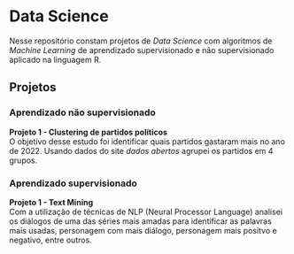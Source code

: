 # Data Science

Nesse repositório constam projetos de *Data Science* com algoritmos de *Machine Learning* de aprendizado supervisionado e não supervisionado aplicado na linguagem R.

## Projetos

### Aprendizado não supervisionado

**Projeto 1 - Clustering de partidos políticos**<br>
O objetivo desse estudo foi identificar quais partidos gastaram mais no ano de 2022. Usando dados do site *dados abertos* agrupei os partidos em 4 grupos.

### Aprendizado supervisionado

**Projeto 1 - Text Mining**<br>
Com a utilização de técnicas de NLP (Neural Processor Language) analisei os diálogos de uma das séries mais amadas para identificar as palavras mais usadas, personagem com mais diálogo, personagem mais positvo e negativo, entre outros.

